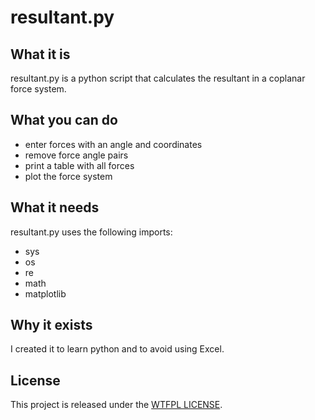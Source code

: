# resultant.py

## What it is
resultant.py is a python script that calculates the resultant in a coplanar force
system.

## What you can do
- enter forces with an angle and coordinates
- remove force angle pairs
- print a table with all forces
- plot the force system


## What it needs
resultant.py uses the following imports:
- sys
- os
- re
- math
- matplotlib


## Why it exists
I created it to learn python and to avoid using Excel.

## License

This project is released under the [WTFPL LICENSE](http://www.wtfpl.net/ "WTFPL LICENSE").
